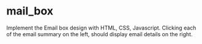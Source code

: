 # mail_box
Implement the Email box design with HTML, CSS, Javascript. Clicking each of the email
summary on the left, should display email details on the right.
